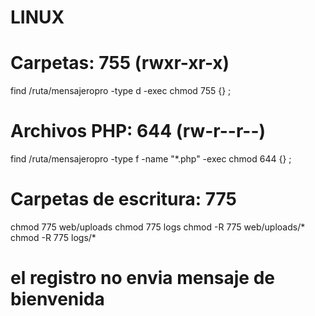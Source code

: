 # LINUX 
# Carpetas: 755 (rwxr-xr-x)
find /ruta/mensajeropro -type d -exec chmod 755 {} \;

# Archivos PHP: 644 (rw-r--r--)
find /ruta/mensajeropro -type f -name "*.php" -exec chmod 644 {} \;

# Carpetas de escritura: 775
chmod 775 web/uploads
chmod 775 logs
chmod -R 775 web/uploads/*
chmod -R 775 logs/*


# el registro no envia mensaje de bienvenida 